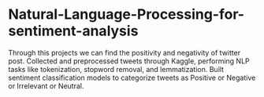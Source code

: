 # Natural-Language-Processing-for-sentiment-analysis
Through this projects we can find the positivity and negativity of twitter post.  Collected and preprocessed tweets through Kaggle, performing NLP tasks like tokenization, stopword removal, and lemmatization. Built sentiment classification models to categorize tweets as Positive or Negative or Irrelevant or Neutral.
